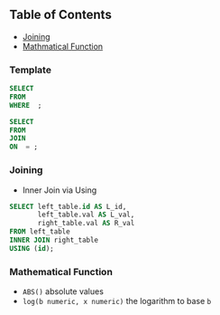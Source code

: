 ## Table of Contents
- [Joining](#joining)
- [Mathmatical Function](#mathematical-function)


### Template
```sql
SELECT 
FROM
WHERE  ;
```
```sql
SELECT  
FROM
JOIN 
ON  = ;
```

### Joining
- Inner Join via Using
```sql
SELECT left_table.id AS L_id,
       left_table.val AS L_val,
       right_table.val AS R_val
FROM left_table
INNER JOIN right_table
USING (id);
```
### Mathematical Function
- `ABS()` absolute values
- `log(b numeric, x numeric)` the logarithm to base `b`
